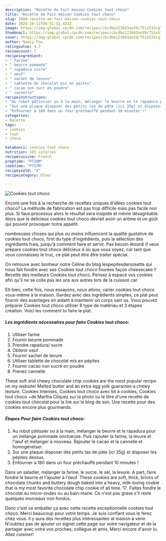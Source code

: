 ```yaml
---
description: "Recette de Fait maison Cookies tout choco"
title: "Recette de Fait maison Cookies tout choco"
slug: 1008-recette-de-fait-maison-cookies-tout-choco
date: 2020-10-11T04:51:52.431Z
image: https://img-global.cpcdn.com/recipes/cbcdbe123843ae39/751x532cq70/cookies-tout-choco-photo-principale-de-la-recette.jpg
thumbnail: https://img-global.cpcdn.com/recipes/cbcdbe123843ae39/751x532cq70/cookies-tout-choco-photo-principale-de-la-recette.jpg
cover: https://img-global.cpcdn.com/recipes/cbcdbe123843ae39/751x532cq70/cookies-tout-choco-photo-principale-de-la-recette.jpg
author: Nancy Fox
ratingvalue: 4.7
reviewcount: 7
recipeingredient:
- " farine"
- " beurre pommade"
- " rapadura sucre"
- " oeuf"
- " sachet de levure"
- " tablette de chocolat mis en ppites"
- " cacao non sucr en poudre"
- " cannelle"
recipeinstructions:
- "Au robot pâtissier ou à la main, mélanger le beurre et le rapadura pour un mélange pommade onctueuse. Puis rajouter la farine, la levure et l&#39;œuf et mélanger à nouveau. Rajouter le cacao et la cannelle et homogénéiser."
- "Sur une plaque disposer des petits tas de pâte (ici 35g) et disposer les pépites dessus."
- "Enfourner à 180 dans un four préchauffé pendant 10 minutes !"
categories:
- Recette
tags:
- cookies
- tout
- choco

katakunci: cookies tout choco 
nutrition: 103 calories
recipecuisine: French
preptime: "PT20M"
cooktime: "PT57M"
recipeyield: "2"
recipecategory: Dîner

---
```



![Cookies tout choco](https://img-global.cpcdn.com/recipes/cbcdbe123843ae39/751x532cq70/cookies-tout-choco-photo-principale-de-la-recette.jpg)

Encore une fois à la recherche de recettes uniques d'idées cookies tout choco? La méthode de fabrication est pas trop difficile mais pas facile non plus. Si faux processus alors le résultat sera insipide et même désagréable. Alors que le délicieux cookies tout choco devrait avoir un arôme et un goût qui pouvoir provoquer notre appétit.

nombreuses choses qui plus ou moins influencent la qualité gustative de cookies tout choco, first du type d'ingrédients, puis la sélection des ingrédients frais, jusqu'à comment faire et servir. Pas besoin étourdi if veux prépare cookies tout choco délicieux à où que vous soyez, car tant que vous connaissez le truc, ce plat peut être être traiter spécial.

On retrouve avec bonheur notre Céline du blog lespepitesdenoisette qui nous fait fondre avec ses Cookies tout choco fourées façon cheesecake !! Recette des meilleurs Cookies tout choco. Pensez à espacé vos cookies afin qu&#39;il ne se colle pas les uns aux autres lors de la cuisson car.


Eh bien, cette fois, nous essayons, nous allons, varier cookies tout choco vous-même à la maison. Gardez avec des ingrédients simples, ce plat peut fournir des avantages en aidant à maintenir un corps sain us. Vous pouvez préparer Cookies tout choco utiliser 8 type de matériau et 3 étapes création. Voici les comment to faire le plat.

<!--inarticleads1-->

##### Les ingrédients nécessaires pour faire Cookies tout choco:

1. Utiliser  farine
1. Fournir  beurre pommade
1. Prendre  rapadura/ sucre
1. Obtenir  oeuf
1. Fournir  sachet de levure
1. Utiliser  tablette de chocolat mis en pépites
1. Fournir  cacao non sucré en poudre
1. Prenez  cannelle


These soft and chewy chocolate chip cookies are the most popular recipe on my website! Melted butter and an extra egg yolk guarantee a chewy texture. Cookies Intenses, Cookies tout choco avec kit à cookies, Cookies tout choco ~de Martha Cliquez sur la photo ou le titre d&#39;une recette de cookies tout chocolat pour la lire sur le blog de son. Une recette pour des cookies encore plus gourmands. 

<!--inarticleads2-->

##### Étapes Pour faire Cookies tout choco:

1. Au robot pâtissier ou à la main, mélanger le beurre et le rapadura pour un mélange pommade onctueuse. Puis rajouter la farine, la levure et l&#39;œuf et mélanger à nouveau. Rajouter le cacao et la cannelle et homogénéiser.
1. Sur une plaque disposer des petits tas de pâte (ici 35g) et disposer les pépites dessus.
1. Enfourner à 180 dans un four préchauffé pendant 10 minutes !


Dans un saladier, mélanger la farine, le sucre, le sel, la levure. A part, faire fondre le beurre et l&#39;ajouter à l&#39;oeuf. These cookies are soft, thick, bricks of chocolate chunks and buttery dough baked into a heavy, milk-loving cookie that is my most favorite chocolate chip cookie of all time. ♡. Faites fondre le chocolat au micro-ondes ou au bain-marie. Ce n&#39;est pas grave s&#39;il reste quelques morceaux non fondus. 


Donc c'est va emballer ça avec cette recette exceptionnelle cookies tout choco. Merci beaucoup pour votre temps. Je suis confiant vous le ferez chez vous. Il y aura des recettes plus  intéressantes at maison à venir. N'oubliez pas de ajouter un signet cette page sur votre navigateur et de la partager avec votre vos proches, collègue et amis. Merci encore d'avoir lu. Allez cuisiner!
